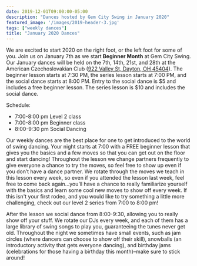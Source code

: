 ```yaml
---
date: 2019-12-01T09:00:00-05:00
description: "Dances hosted by Gem City Swing in January 2020"
featured_image: '/images/2019-header-3.jpg'
tags: ["weekly dances"]
title: "January 2020 Dances"
---
```


We are excited to start 2020 on the right foot, or the left foot for some of you. Join us on January 7th as we start **Beginner Month** at Gem City Swing. Our January dances will be held on the 7th, 14th, 21st, and 28th at the American Czechoslovakian Club ([922 Valley St, Dayton, OH 45404](https://goo.gl/maps/FTHUeuSBqKnNEJgQ6)). The beginner lesson starts at 7:30 PM, the series lesson starts at 7:00 PM, and the social dance starts at 8:00 PM. Entry to the social dance is $5 and includes a free beginner lesson. The series lesson is $10 and includes the social dance.

<!--more-->

Schedule:

* 7:00-8:00 pm Level 2 class
* 7:00-8:00 pm Beginner class
* 8:00-9:30 pm Social Dancing

Our weekly dances are the best place for one to get introduced to the world of swing dancing. Your night starts at 7:00 with a FREE beginner lesson that gives you the basics and a few moves so that you can get out on the floor and start dancing! Throughout the lesson we change partners frequently to give everyone a chance to try the moves, so feel free to show up even if you don’t have a dance partner. We rotate through the moves we teach in this lesson every week, so even if you attended the lesson last week, feel free to come back again…you’ll have a chance to really familiarize yourself with the basics and learn some cool new moves to show off every week. If this isn't your first rodeo, and you would like to try something a little more challenging, check out our level 2 series from 7:00 to 8:00 pm!

After the lesson we social dance from 8:00-9:30, allowing you to really show off your stuff. We rotate our DJs every week, and each of them has a large library of swing songs to play you, guaranteeing the tunes never get old. Throughout the night we sometimes have small events, such as jam circles (where dancers can choose to show off their skill), snowballs (an introductory activity that gets everyone dancing), and birthday jams (celebrations for those having a birthday this month)–make sure to stick around!
